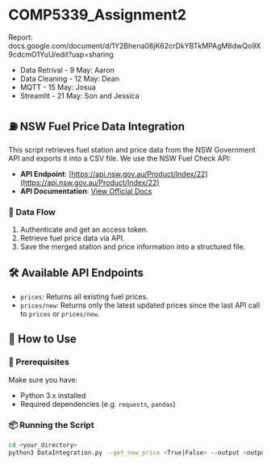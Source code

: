 # COMP5339_Assignment2
Report: docs.google.com/document/d/1Y2Bhena08jK62crDkYBTkMPAgM8dwQo9X9cdcmO1YuU/edit?usp=sharing
* Data Retrival - 9 May: Aaron
* Data Cleaning - 12 May: Dean
* MQTT - 15 May: Josua
* Streamlit - 21 May: Son and Jessica

## ⛽ NSW Fuel Price Data Integration

This script retrieves fuel station and price data from the NSW Government API and exports it into a CSV file. We use the NSW Fuel Check API:

- **API Endpoint**: [https://api.nsw.gov.au/Product/Index/22](https://api.nsw.gov.au/Product/Index/22)
- **API Documentation**: [View Official Docs](https://api.nsw.gov.au/Product/Index/22#v-pills-doc)

### 🔄 Data Flow

1. Authenticate and get an access token.
2. Retrieve fuel price data via API.
3. Save the merged station and price information into a structured file.

## 🛠 Available API Endpoints

- `prices`: Returns all existing fuel prices.
- `prices/new`: Returns only the latest updated prices since the last API call to `prices` or `prices/new`.

## 🚀 How to Use

### 🔧 Prerequisites

Make sure you have:

- Python 3.x installed
- Required dependencies (e.g. `requests`, `pandas`)

### 📦 Running the Script

```bash
cd <your_directory>
python3 DataIntegration.py --get_new_price <True|False> --output <output_filename.csv>
